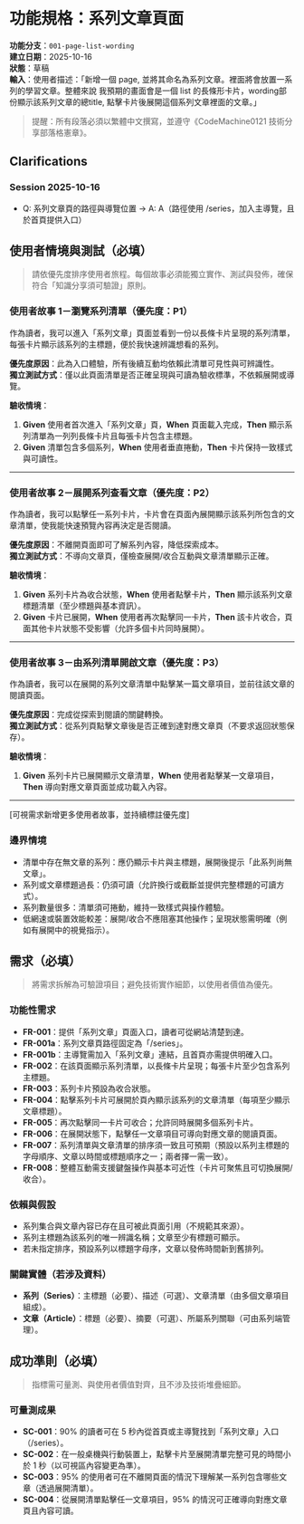 # 功能規格：系列文章頁面

**功能分支**：`001-page-list-wording`  
**建立日期**：2025-10-16  
**狀態**：草稿  
**輸入**：使用者描述：「新增一個 page, 並將其命名為系列文章。裡面將會放置一系列的學習文章。整體來說 我預期的畫面會是一個 list 的長條形卡片，wording部份顯示該系列文章的總title, 點擊卡片後展開這個系列文章裡面的文章。」

> 提醒：所有段落必須以繁體中文撰寫，並遵守《CodeMachine0121 技術分享部落格憲章》。

## Clarifications

### Session 2025-10-16

- Q: 系列文章頁的路徑與導覽位置 → A: A（路徑使用 /series，加入主導覽，且於首頁提供入口）

## 使用者情境與測試（必填）

> 請依優先度排序使用者旅程。每個故事必須能獨立實作、測試與發佈，確保符合「知識分享須可驗證」原則。

### 使用者故事 1－瀏覽系列清單（優先度：P1）

作為讀者，我可以進入「系列文章」頁面並看到一份以長條卡片呈現的系列清單，每張卡片顯示該系列的主標題，便於我快速辨識想看的系列。

**優先度原因**：此為入口體驗，所有後續互動均依賴此清單可見性與可辨識性。  
**獨立測試方式**：僅以此頁面清單是否正確呈現與可讀為驗收標準，不依賴展開或導覽。

**驗收情境**：

1. **Given** 使用者首次進入「系列文章」頁，**When** 頁面載入完成，**Then** 顯示系列清單為一列列長條卡片且每張卡片包含主標題。
2. **Given** 清單包含多個系列，**When** 使用者垂直捲動，**Then** 卡片保持一致樣式與可讀性。

---

### 使用者故事 2－展開系列查看文章（優先度：P2）

作為讀者，我可以點擊任一系列卡片，卡片會在頁面內展開顯示該系列所包含的文章清單，使我能快速預覽內容再決定是否閱讀。

**優先度原因**：不離開頁面即可了解系列內容，降低探索成本。  
**獨立測試方式**：不導向文章頁，僅檢查展開/收合互動與文章清單顯示正確。

**驗收情境**：

1. **Given** 系列卡片為收合狀態，**When** 使用者點擊卡片，**Then** 顯示該系列文章標題清單（至少標題與基本資訊）。
2. **Given** 卡片已展開，**When** 使用者再次點擊同一卡片，**Then** 該卡片收合，頁面其他卡片狀態不受影響（允許多個卡片同時展開）。

---

### 使用者故事 3－由系列清單開啟文章（優先度：P3）

作為讀者，我可以在展開的系列文章清單中點擊某一篇文章項目，並前往該文章的閱讀頁面。

**優先度原因**：完成從探索到閱讀的關鍵轉換。  
**獨立測試方式**：從系列頁點擊文章後是否正確到達對應文章頁（不要求返回狀態保存）。

**驗收情境**：

1. **Given** 系列卡片已展開顯示文章清單，**When** 使用者點擊某一文章項目，**Then** 導向對應文章頁面並成功載入內容。

---

[可視需求新增更多使用者故事，並持續標註優先度]

### 邊界情境

- 清單中存在無文章的系列：應仍顯示卡片與主標題，展開後提示「此系列尚無文章」。
- 系列或文章標題過長：仍須可讀（允許換行或截斷並提供完整標題的可讀方式）。
- 系列數量很多：清單須可捲動，維持一致樣式與操作體驗。
- 低網速或裝置效能較差：展開/收合不應阻塞其他操作；呈現狀態需明確（例如有展開中的視覺指示）。

## 需求（必填）

> 將需求拆解為可驗證項目；避免技術實作細節，以使用者價值為優先。

### 功能性需求

- **FR-001**：提供「系列文章」頁面入口，讀者可從網站清楚到達。
- **FR-001a**：系列文章頁路徑固定為「/series」。
- **FR-001b**：主導覽需加入「系列文章」連結，且首頁亦需提供明確入口。
- **FR-002**：在該頁面顯示系列清單，以長條卡片呈現；每張卡片至少包含系列主標題。
- **FR-003**：系列卡片預設為收合狀態。
- **FR-004**：點擊系列卡片可展開於頁內顯示該系列的文章清單（每項至少顯示文章標題）。
- **FR-005**：再次點擊同一卡片可收合；允許同時展開多個系列卡片。
- **FR-006**：在展開狀態下，點擊任一文章項目可導向對應文章的閱讀頁面。
- **FR-007**：系列清單與文章清單的排序須一致且可預期（預設以系列主標題的字母順序、文章以時間或標題順序之一；兩者擇一需一致）。
- **FR-008**：整體互動需支援鍵盤操作與基本可近性（卡片可聚焦且可切換展開/收合）。

### 依賴與假設

- 系列集合與文章內容已存在且可被此頁面引用（不規範其來源）。
- 系列主標題為該系列的唯一辨識名稱；文章至少有標題可顯示。
- 若未指定排序，預設系列以標題字母序，文章以發佈時間新到舊排列。

### 關鍵實體（若涉及資料）

- **系列（Series）**：主標題（必要）、描述（可選）、文章清單（由多個文章項目組成）。
- **文章（Article）**：標題（必要）、摘要（可選）、所屬系列關聯（可由系列端管理）。

## 成功準則（必填）

> 指標需可量測、與使用者價值對齊，且不涉及技術堆疊細節。

### 可量測成果

- **SC-001**：90% 的讀者可在 5 秒內從首頁或主導覽找到「系列文章」入口（/series）。
- **SC-002**：在一般桌機與行動裝置上，點擊卡片至展開清單完整可見的時間小於 1 秒（以可視區內容變更為準）。
- **SC-003**：95% 的使用者可在不離開頁面的情況下理解某一系列包含哪些文章（透過展開清單）。
- **SC-004**：從展開清單點擊任一文章項目，95% 的情況可正確導向對應文章頁且內容可讀。
